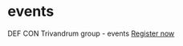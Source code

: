 # events
DEF CON Trivandrum group - events
<a href="https://events.dc0471.org/dc0471-meetup-0x01/" class="button special">Register now</a>

